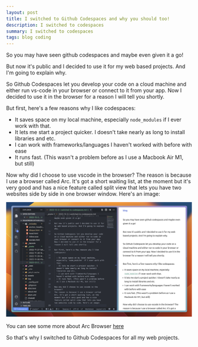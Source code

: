 ```yaml
---
layout: post
title: I switched to Github Codespaces and why you should too!
description: I switched to codespaces
summary: I switched to codespaces
tags: blog coding
---
```

So you may have seen github codespaces and maybe even given it a go!

But now it's public and I decided to use it for my web based projects. And I'm going to explain why.

So Github Codespaces let you develop your code on a cloud machine and either run vs-code in your browser or connect to it from your app. Now I decided to use it in the browser for a reason I will tell you shortly.

But first, here's a few reasons why I like codespaces:

  - It saves space on my local machine, especially `node_modules` if I ever work with that.
  - It lets me start a project quicker. I doesn't take nearly as long to install libraries and etc.
  - I can work with frameworks/languages I haven't worked with before with ease
  - It runs fast. (This wasn't a problem before as I use a Macbook Air M1, but still)

Now why did I choose to use vscode in the browser?
The reason is because I use a browser called Arc. It's got a short waiting list, at the moment but it's very good and has a nice feature called split view that lets you have two websites side by side in one browser window. Here's an image:

![Screenshot showing my arc setup with vs-code on the left and my website on the right](/postassets/codespaces-screenshot.png)

You can see some more about Arc Browser [here](httos://www.arc.net)

So that's why I switched to Github Codespaces for all my web projects.